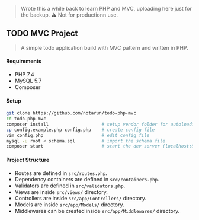 > Wrote this a while back to learn PHP and MVC, uploading here just for the backup.
> ⚠️ Not for productionn use.

## TODO MVC Project

> A simple todo application build with MVC pattern and written in PHP.

#### Requirements
* PHP 7.4
* MySQL 5.7
* Composer

#### Setup
```bash
git clone https://github.com/notarun/todo-php-mvc
cd todo-php-mvc
composer install                    # setup vendor folder for autoloading
cp config.example.php config.php    # create config file
vim config.php                      # edit config file
mysql -u root < schema.sql          # import the schema file
composer start                      # start the dev server (localhost:8080)
```

#### Project Structure
* Routes are defined in `src/routes.php`.
* Dependency containers are defined in `src/containers.php`.
* Validators are defined in `src/validators.php`.
* Views are inside `src/views/` directory.
* Controllers are inside `src/app/Controllers/` directory.
* Models are inside `src/app/Models/` directory.
* Middlewares can be created inside `src/app/Middlewares/` directory.
